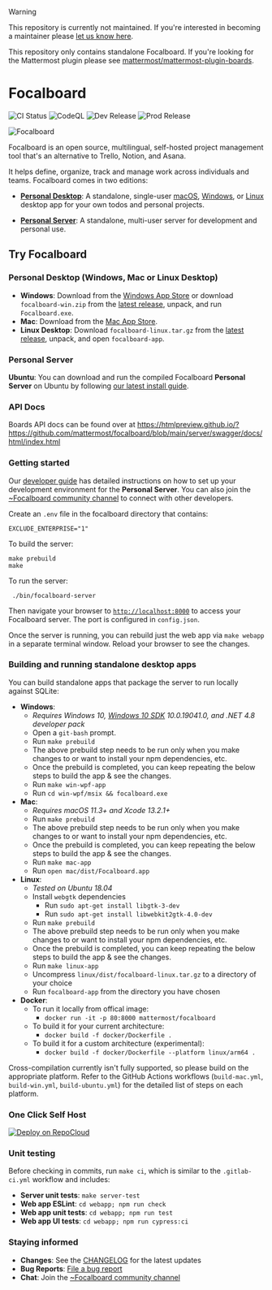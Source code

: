 > [!WARNING]
> This repository is currently not maintained. If you're interested in becoming a maintainer please [let us know here](https://github.com/mattermost-community/focalboard/issues/5038).
>
> This repository only contains standalone Focalboard. If you're looking for the Mattermost plugin please see [mattermost/mattermost-plugin-boards](https://github.com/mattermost/mattermost-plugin-boards).
>

# Focalboard

![CI Status](https://github.com/mattermost/focalboard/actions/workflows/ci.yml/badge.svg)
![CodeQL](https://github.com/mattermost/focalboard/actions/workflows/codeql-analysis.yml/badge.svg)
![Dev Release](https://github.com/mattermost/focalboard/actions/workflows/dev-release.yml/badge.svg)
![Prod Release](https://github.com/mattermost/focalboard/actions/workflows/prod-release.yml/badge.svg)

![Focalboard](website/site/static/img/hero.jpg)

Focalboard is an open source, multilingual, self-hosted project management tool that's an alternative to Trello, Notion, and Asana.

It helps define, organize, track and manage work across individuals and teams. Focalboard comes in two editions:

* **[Personal Desktop](https://www.focalboard.com/docs/personal-edition/desktop/)**: A standalone, single-user [macOS](https://apps.apple.com/app/apple-store/id1556908618?pt=2114704&ct=website&mt=8), [Windows](https://www.microsoft.com/store/apps/9NLN2T0SX9VF?cid=website), or [Linux](https://www.focalboard.com/download/personal-edition/desktop/#linux-desktop) desktop app for your own todos and personal projects.

* **[Personal Server](https://www.focalboard.com/download/personal-edition/ubuntu/)**: A standalone, multi-user server for development and personal use.

## Try Focalboard

### Personal Desktop (Windows, Mac or Linux Desktop)

* **Windows**: Download from the [Windows App Store](https://www.microsoft.com/store/productId/9NLN2T0SX9VF) or download `focalboard-win.zip` from the [latest release](https://github.com/mattermost/focalboard/releases), unpack, and run `Focalboard.exe`.
* **Mac**: Download from the [Mac App Store](https://apps.apple.com/us/app/focalboard-insiders/id1556908618?mt=12).
* **Linux Desktop**: Download `focalboard-linux.tar.gz` from the [latest release](https://github.com/mattermost/focalboard/releases), unpack, and open `focalboard-app`.

### Personal Server

**Ubuntu**: You can download and run the compiled Focalboard **Personal Server** on Ubuntu by following [our latest install guide](https://www.focalboard.com/download/personal-edition/ubuntu/).

### API Docs

Boards API docs can be found over at <https://htmlpreview.github.io/?https://github.com/mattermost/focalboard/blob/main/server/swagger/docs/html/index.html>

### Getting started

Our [developer guide](https://developers.mattermost.com/contribute/focalboard/personal-server-setup-guide) has detailed instructions on how to set up your development environment for the **Personal Server**. You can also join the [~Focalboard community channel](https://community.mattermost.com/core/channels/focalboard) to connect with other developers.

Create an `.env` file in the focalboard directory that contains:

```
EXCLUDE_ENTERPRISE="1"
```

To build the server:

```
make prebuild
make
```

To run the server:

```
 ./bin/focalboard-server
```

Then navigate your browser to [`http://localhost:8000`](http://localhost:8000) to access your Focalboard server. The port is configured in `config.json`.

Once the server is running, you can rebuild just the web app via `make webapp` in a separate terminal window. Reload your browser to see the changes.

### Building and running standalone desktop apps

You can build standalone apps that package the server to run locally against SQLite:

* **Windows**:
  * *Requires Windows 10, [Windows 10 SDK](https://developer.microsoft.com/en-us/windows/downloads/sdk-archive/) 10.0.19041.0, and .NET 4.8 developer pack*
  * Open a `git-bash` prompt.
  * Run `make prebuild`
  * The above prebuild step needs to be run only when you make changes to or want to install your npm dependencies, etc.
  * Once the prebuild is completed, you can keep repeating the below steps to build the app & see the changes.
  * Run `make win-wpf-app`
  * Run `cd win-wpf/msix && focalboard.exe`
* **Mac**:
  * *Requires macOS 11.3+ and Xcode 13.2.1+*
  * Run `make prebuild`
  * The above prebuild step needs to be run only when you make changes to or want to install your npm dependencies, etc.
  * Once the prebuild is completed, you can keep repeating the below steps to build the app & see the changes.
  * Run `make mac-app`
  * Run `open mac/dist/Focalboard.app`
* **Linux**:
  * *Tested on Ubuntu 18.04*
  * Install `webgtk` dependencies
    * Run `sudo apt-get install libgtk-3-dev`
    * Run `sudo apt-get install libwebkit2gtk-4.0-dev`
  * Run `make prebuild`
  * The above prebuild step needs to be run only when you make changes to or want to install your npm dependencies, etc.
  * Once the prebuild is completed, you can keep repeating the below steps to build the app & see the changes.
  * Run `make linux-app`
  * Uncompress `linux/dist/focalboard-linux.tar.gz` to a directory of your choice
  * Run `focalboard-app` from the directory you have chosen
* **Docker**:
  * To run it locally from offical image:
    * `docker run -it -p 80:8000 mattermost/focalboard`
  * To build it for your current architecture:
    * `docker build -f docker/Dockerfile .`
  * To build it for a custom architecture (experimental):
    * `docker build -f docker/Dockerfile --platform linux/arm64 .`

Cross-compilation currently isn't fully supported, so please build on the appropriate platform. Refer to the GitHub Actions workflows (`build-mac.yml`, `build-win.yml`, `build-ubuntu.yml`) for the detailed list of steps on each platform.

### One Click Self Host

[![Deploy on RepoCloud](https://d16t0pc4846x52.cloudfront.net/deploy.png)](https://repocloud.io/details/?app_id=33)

### Unit testing

Before checking in commits, run `make ci`, which is similar to the `.gitlab-ci.yml` workflow and includes:

* **Server unit tests**: `make server-test`
* **Web app ESLint**: `cd webapp; npm run check`
* **Web app unit tests**: `cd webapp; npm run test`
* **Web app UI tests**: `cd webapp; npm run cypress:ci`

### Staying informed

* **Changes**: See the [CHANGELOG](CHANGELOG.md) for the latest updates
* **Bug Reports**: [File a bug report](https://github.com/mattermost/focalboard/issues/new?assignees=&labels=bug&template=bug_report.md&title=)
* **Chat**: Join the [~Focalboard community channel](https://community.mattermost.com/core/channels/focalboard)
